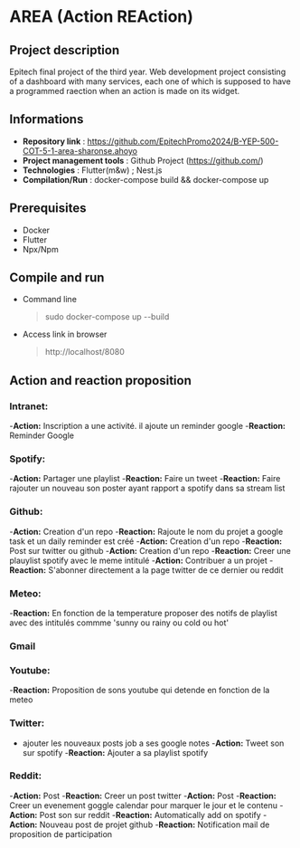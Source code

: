 # AREA (Action REAction)

## Project description
Epitech final project of the third year. Web development project consisting of a dashboard with many services, each one of which is supposed to have a programmed raection when an action is made on its widget.

## Informations

- **Repository link** : https://github.com/EpitechPromo2024/B-YEP-500-COT-5-1-area-sharonse.ahoyo
- **Project management tools** : Github Project (https://github.com/)
- **Technologies** : Flutter(m&w) ; Nest.js
- **Compilation/Run** : docker-compose build && docker-compose up

## Prerequisites
- Docker
- Flutter
- Npx/Npm

## Compile and run
- Command line
  > sudo docker-compose up --build
- Access link in browser
  > http://localhost/8080

## Action and reaction proposition


### Intranet:
-**Action:** Inscription a une activité. il ajoute un reminder google
-**Reaction:** Reminder Google

### Spotify:
-**Action:** Partager une playlist
-**Reaction:** Faire un tweet
-**Reaction:** Faire rajouter un nouveau son poster ayant rapport a spotify dans sa stream list 

### Github:
-**Action:** Creation d'un repo 
-**Reaction:** Rajoute le nom du projet a google task et un daily reminder est créé
-**Action:** Creation d'un repo 
-**Reaction:** Post sur twitter ou github
-**Action:** Creation d'un repo 
-**Reaction:** Creer une plauylist spotify avec le meme intitulé 
-**Action:** Contribuer a un projet 
-**Reaction:** S'abonner directement a la page twitter de ce dernier ou reddit 

### Meteo:
-**Reaction:** En fonction de la temperature proposer des notifs de playlist avec des intitulés commme 'sunny ou rainy ou cold ou hot'

### Gmail

### Youtube:
-**Reaction:** Proposition de sons youtube qui detende en fonction de la meteo 

### Twitter:
- ajouter les nouveaux posts job a ses google notes 
-**Action:** Tweet son sur spotify 
-**Reaction:** Ajouter a sa playlist spotify

### Reddit:
-**Action:** Post 
-**Reaction:** Creer un post twitter 
-**Action:** Post 
-**Reaction:** Creer un evenement goggle calendar pour marquer le jour et le contenu
-**Action:** Post son sur reddit 
-**Reaction:** Automatically add on spotify 
-**Action:** Nouveau post de projet github
-**Reaction:** Notification mail de proposition de participation